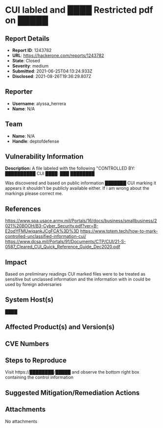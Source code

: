 # CUI labled and ████ Restricted pdf on █████

## Report Details
- **Report ID**: 1243782
- **URL**: https://hackerone.com/reports/1243782
- **State**: Closed
- **Severity**: medium
- **Submitted**: 2021-06-25T04:13:24.933Z
- **Disclosed**: 2021-08-26T19:36:29.807Z

## Reporter
- **Username**: alyssa_herrera
- **Name**: N/A

## Team
- **Name**: N/A
- **Handle**: deptofdefense

## Vulnerability Information
**Description:**
A file labeled with the following
"CONTROLLED BY: ██████████
CUI ████: ███
████████ 

Was discovered and based on public information ███████ CUI marking it appears it shouldn't be publicly available either. If i am wrong about the markings please correct me.
## References
https://www.spa.usace.army.mil/Portals/16/docs/business/smallbusiness/2021%20BOOH/B3-Cyber_Security.pdf?ver=B-E2odYFMUwjqankJCgFCA%3D%3D
https://www.totem.tech/how-to-mark-controlled-unclassified-information-cui/
https://www.dcsa.mil/Portals/91/Documents/CTP/CUI/21-S-0587_Cleared_CUI_Quick_Reference_Guide_Dec2020.pdf

## Impact

Based on preliminary readings CUI marked files were to be treated as sensitive but unclassed information and the information with in could be used by foreign adversaries

## System Host(s)
████

## Affected Product(s) and Version(s)


## CVE Numbers


## Steps to Reproduce
Visit https://████████/█████ and observe  the bottom right box containing the control information

## Suggested Mitigation/Remediation Actions




## Attachments
No attachments
